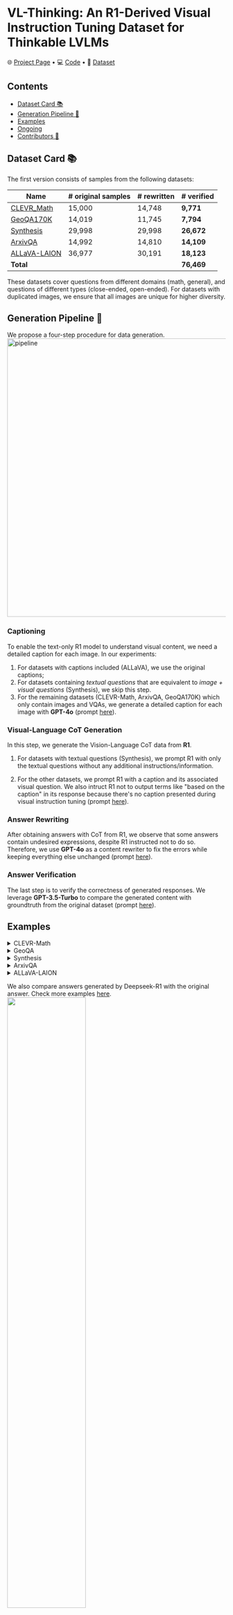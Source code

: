 
# VL-Thinking: An R1-Derived Visual Instruction Tuning Dataset for Thinkable LVLMs


<p align="left">
  🌐 <a href="https://ucsc-vlaa.github.io/VL-Thinking/" target="_blank">Project Page</a>  • 💻  <a href="https://github.com/UCSC-VLAA/VL-Thinking" target="_blank">Code</a>  • 🤔 <a href="https://huggingface.co/datasets/UCSC-VLAA/VL-Thinking" target="_blank">Dataset</a> 
</p>



## Contents
- [Dataset Card 📚](#dataset-card-📚)
- [Generation Pipeline 🚰](#generation-pipeline-🚰)
- [Examples](#examples)
- [Ongoing](#ongoing)
- [Contributors 📝](#contributors-📝)


## Dataset Card 📚

The first version consists of samples from the following datasets:



| Name                   | # original samples | # rewritten | **# verified** |
|------------------------|-----------------------|----------------------|----------------------------------|
| [CLEVR_Math](https://huggingface.co/datasets/lmms-lab/LLaVA-OneVision-Data/tree/main/CLEVR-Math(MathV360K))            | 15,000                   |      14,748                | **9,771**                            |
| [GeoQA170K](https://huggingface.co/datasets/lmms-lab/LLaVA-OneVision-Data/tree/main/geo170k(qa))             | 14,019                   |        11,745              | **7,794**                             |
| [Synthesis](https://huggingface.co/datasets/Math-PUMA/Math-PUMA_Data_Stage2/tree/main/Synthesis) | 29,998                | 29,998              | **26,672**                       |
| [ArxivQA](https://huggingface.co/datasets/MMInstruction/ArxivQA?row=0)               | 14,992                   |        14,810              | **14,109**                             |
| [ALLaVA-LAION](https://huggingface.co/datasets/FreedomIntelligence/ALLaVA-4V/tree/main/allava_laion)          | 36,977                | 30,191              | **18,123**              |
| **Total**             |                        |                      | **76,469**                         |

These datasets cover questions from different domains (math, general), and questions of different types (close-ended, open-ended). For datasets with duplicated images, we ensure that all images are unique for higher diversity.






## Generation Pipeline 🚰
We propose a four-step procedure for data generation.
<img src="assets/generation_pipeline.png" width = "640" alt="pipeline" align=center />

### Captioning
To enable the text-only R1 model to understand visual content, we need a detailed caption for each image. In our experiments: 
1) For datasets with captions included (ALLaVA), we use the original captions;
2) For datasets containing *textual questions* that are equivalent to *image + visual questions* (Synthesis), we skip this step.
3) For the remaining datasets (CLEVR-Math, ArxivQA, GeoQA170K) which only contain images and VQAs, we generate a detailed caption for each image with **GPT-4o** (prompt [here](assets/prompts/1.captioning.txt)). 
<!-- For CLEVR-Math, we find that including -->

### Visual-Language CoT Generation
In this step, we generate the Vision-Language CoT data from **R1**.
1) For datasets with textual questions (Synthesis), we prompt R1 with only the textual questions without any additional instructions/information. 

2) For the other datasets, we prompt R1 with a caption and its associated visual question. We also intruct R1 not to output terms like "based on the caption" in its response because there's no caption presented during visual instruction tuning (prompt [here](assets/prompts/2.r1cot.txt)).



### Answer Rewriting
After obtaining answers with CoT from R1, we observe that some answers contain undesired expressions, despite R1 instructed not to do so. 
Therefore, we use **GPT-4o** as a content rewriter to fix the errors while keeping everything else unchanged (prompt [here](assets/prompts/3.rewrite.txt)). 



### Answer Verification
The last step is to verify the correctness of generated responses. We leverage **GPT-3.5-Turbo** to compare the generated content with groundtruth from the original dataset (prompt [here](assets/prompts/4.verify.txt)).




## Examples


<details><summary>CLEVR-Math</summary>
<img src="assets/examples/clevr_math-CLEVR_train_027977.png"  align=center />

```plaintext
{
    "id": "clevr_math-CLEVR_train_027977.png",
    "image": "clevr_math/CLEVR_train_027977.png",
    "question": "Subtract all balls. How many objects are left?",
    "gt": 3,
    "ds_answer": "<think>  \nOkay, let's see. The user is asking to subtract all balls and determine how many objects are left. First, I need to figure out which objects are considered \"balls\" in the image. The image shows a large blue metal sphere. A sphere is a three-dimensional circle, which is essentially a ball shape. So the blue metal sphere is definitely a ball.  \n\nNext, the surrounding objects are two small red metal cylinders and a single small brown metal cylinder in the foreground. Cylinders are not balls; they have a different shape—circular bases and straight sides. So those would not be subtracted. The question says to subtract all balls, so only the sphere (ball) needs to be removed.  \n\nOriginally, there's the sphere (1 object), two red cylinders (2 objects), and one brown cylinder (1 object). Total objects before subtraction: 1 + 2 + 1 = 4. Subtracting the one ball leaves 3 objects: the two red cylinders and the brown cylinder.  \n\nWait, but I should make sure there are no other balls mentioned. The image only refers to the sphere as a ball-like object. The cylinders are clearly not balls. So subtracting the sphere leaves three cylinders. The answer should be 3.  \n</think>  \n\nIn the scene, there is one large blue sphere (a ball-shaped object) centrally positioned. The remaining objects consist of two small red cylinders flanking it symmetrically and a single brown cylinder in the foreground. Removing the sphere leaves only the three cylindrical objects visible.  \n\n**Answer:** There are 3 objects remaining.  ",
    "caption": "The image depicts an indoor setting with a smooth, neutral-colored surface background. Positioned centrally is a large blue metal sphere with a glossy finish, reflecting slight highlights. Surrounding it are two small red metal cylinders placed symmetrically on either side, also showing a metallic sheen. In the foreground, a single small brown metal cylinder is situated, completing the arrangement. The metals' shiny surfaces create a play of subtle reflections and shadows on the even surface beneath.",    "meta": {
        "caption_model_id": "gpt-4o-0806-nofilter-global",
        "rationale": "There are a large blue metal sphere, a small red metal cylinder, a small red metal cylinder, a small brown metal cylinder in the image."
    }
}
```
</details>


<details><summary>GeoQA</summary>
<img src="assets/examples/geoqa170k-geoqa_plus-2905.png" align=center />

```plaintext
{
    "id": "geoqa170k-geoqa_plus-2905-63590",
    "image": "geoqa170k/geoqa_plus-2905.png",
    "question": "Given a semicircular figure with the diameter represented by AB and intersecting chords AD and BC at point P, where angle DPB measures 60.0 degrees, calculate the value of tan(angle ADC) under the condition that D denotes the midpoint of the arc BC.\nChoices:\nA: \frac{1}{2}\nB: 2\nC: \frac{√{3}}{3}\nD: √{3}",
    "gt": "C",
    "ds_answer": "<think>\nOkay, so I'm trying to solve this geometry problem. Let me see if I can visualize it correctly. There's a semicircle with diameter AB. Points C and D are on the curved edge, and chords AC and BD intersect at point P. Below AB, there's the center O. The angle DPB is 60 degrees, and D is the midpoint of arc BC. I need to find the value of tan(angle ADC).\n\nFirst, I should probably draw this out to get a better sense. I imagine a semicircle with AB as the diameter. O is the center, so AO = OB. Points C and D are on the semicircle, with D being the midpoint of arc BC. That means arc BD is equal to arc DC. Since it's a semicircle, the total arc from B to C is 180 degrees, so each arc BD and DC would be 90 degrees each. Wait, no, because D is the midpoint of arc BC, which is part of the semicircle. So if BC is some arc, D is halfway along it. But I'm not sure about the exact measure yet.\n\nChords AC and BD intersect at P, and angle DPB is 60 degrees. I remember that when two chords intersect, the products of the segments are equal. So AP * PC = BP * PD. But I'm not sure if that's directly useful here.\n\nSince D is the midpoint of arc BC, it might have some special properties. In a semicircle, the midpoint of an arc would be equidistant from B and C. Also, angles subtended by the same arc are equal. Maybe I can use some properties of cyclic quadrilaterals here, but since it's a semicircle, all points lie on the circumference, so ABCD is a cyclic quadrilateral.\n\nWait, but ABCD is a quadrilateral inscribed in a semicircle, which makes it a cyclic quadrilateral. In such cases, opposite angles sum to 180 degrees. But I'm not sure if that's applicable here because we're dealing with a semicircle, not a full circle.\n\nLet me think about the angles. Angle DPB is 60 degrees. Since P is the intersection of chords AC and BD, maybe I can use the property that the angle between two chords is equal to half the sum of the measures of the intercepted arcs. So angle DPB would be half the sum of arcs DB and AC. But I'm not sure about the exact arcs involved.\n\nAlternatively, maybe I can use triangle properties. Since D is the midpoint of arc BC, triangle DBC might be isosceles. Wait, no, because D is on the semicircle, so triangle DBC is actually a right triangle because any triangle inscribed in a semicircle is a right triangle. So angle BDC is 90 degrees.\n\nWait, that's an important point. Since D is on the semicircle, triangle BDC is right-angled at D. So angle BDC is 90 degrees. That might help in finding angle ADC.\n\nI need to find tan(angle ADC). Let's denote angle ADC as θ. So tan(θ) = opposite/adjacent. To find this, I might need to find the lengths of the sides of triangle ADC or use some trigonometric identities.\n\nLet me consider the coordinates approach. Let's place the semicircle on a coordinate system with center O at (0,0), and AB as the diameter along the x-axis from (-r,0) to (r,0), where r is the radius. Then point D, being the midpoint of arc BC, would be somewhere on the semicircle. But without knowing the exact position of C, this might be tricky.\n\nAlternatively, maybe I can use power of a point. Since P is the intersection of chords AC and BD, the power of point P with respect to the circle is equal for both chords. So PA * PC = PB * PD. But without specific lengths, I'm not sure how to proceed.\n\nWait, maybe I can assign some variables. Let's let the radius of the semicircle be r. Then AB = 2r. Let me assume r = 1 for simplicity, so AB = 2. Then O is at (0,0), A is at (-1,0), B is at (1,0). Let me place point C somewhere on the semicircle, say at an angle θ from the x-axis. Then point D, being the midpoint of arc BC, would be at an angle (θ + 180)/2 from the x-axis, but I'm not sure.\n\nAlternatively, since D is the midpoint of arc BC, the arc BD equals arc DC. So if I consider the central angles, angle BOD equals angle DOC. Since the total arc BC is some measure, say 2α, then each arc BD and DC would be α. But I'm not sure about the exact measure.\n\nWait, maybe I can use the fact that angle DPB is 60 degrees. Using the intersecting chords theorem, angle DPB is equal to half the sum of the measures of arcs DB and AC. So angle DPB = 1/2 (arc DB + arc AC) = 60 degrees. Therefore, arc DB + arc AC = 120 degrees.\n\nBut I'm not sure about the measure of arc AC. Alternatively, maybe I can express arc AC in terms of other arcs. Since the total semicircle is 180 degrees, arc AB is 180 degrees. Arc AC is part of that, so arc AC = 180 - arc CB. But I'm not sure.\n\nAlternatively, since D is the midpoint of arc BC, arc BD = arc DC. Let's denote arc BD = arc DC = x. Then arc BC = 2x. Since the total semicircle is 180 degrees, arc AB = 180 degrees, so arc AC = 180 - arc BC = 180 - 2x.\n\nNow, from the intersecting chords theorem, angle DPB = 1/2 (arc DB + arc AC) = 60 degrees. So 1/2 (x + (180 - 2x)) = 60. Simplifying, 1/2 (180 - x) = 60. Multiply both sides by 2: 180 - x = 120. Therefore, x = 60 degrees.\n\nSo arc BD = arc DC = 60 degrees, and arc BC = 120 degrees. Then arc AC = 180 - 120 = 60 degrees.\n\nNow, I need to find tan(angle ADC). Let's consider triangle ADC. Since D is on the semicircle, angle ADC is an inscribed angle. The measure of angle ADC is half the measure of arc AC. Since arc AC is 60 degrees, angle ADC = 30 degrees.\n\nTherefore, tan(angle ADC) = tan(30 degrees) = 1/√3 = √3/3.\n\nWait, but let me double-check. If angle ADC is 30 degrees, then tan(30) is indeed √3/3. So the answer should be option C: √3/3.\n</think>\n\nThe value of tan(angle ADC) is \(\frac{\sqrt{3}}{3}\).\n\n**Step-by-Step Explanation:**\n\n1. **Understanding the Problem:**\n   - We have a semicircle with diameter AB and center O.\n   - Points C and D are on the semicircle, with D being the midpoint of arc BC.\n   - Chords AC and BD intersect at point P, forming an angle DPB of 60 degrees.\n   - We need to find tan(angle ADC).\n\n2. **Key Properties and Theorems:**\n   - **Intersecting Chords Theorem:** The measure of an angle formed by two intersecting chords is half the sum of the measures of the intercepted arcs.\n   - **Midpoint of Arc:** Since D is the midpoint of arc BC, arcs BD and DC are equal.\n   - **Inscribed Angle Theorem:** An angle inscribed in a circle is half the measure of its intercepted arc.\n\n3. **Applying the Intersecting Chords Theorem:**\n   - Angle DPB is formed by chords BD and AC, so:\n     \[\n     \angle DPB = \frac{1}{2} (\text{arc } DB + \text{arc } AC)\n     \]\n   - Given \(\angle DPB = 60^\circ\), we have:\n     \[\n     60^\circ = \frac{1}{2} (\text{arc } DB + \text{arc } AC)\n     \]\n     \[\n     \text{arc } DB + \text{arc } AC = 120^\circ\n     \]\n\n4. **Determining Arc Measures:**\n   - Since D is the midpoint of arc BC, arcs BD and DC are equal. Let each be \(x\).\n   - Thus, arc BC = \(2x\).\n   - The total semicircle is \(180^\circ\), so:\n     \[\n     \text{arc } AC = 180^\circ - \text{arc } BC = 180^\circ - 2x\n     \]\n   - Substituting into the earlier equation:\n     \[\n     x + (180^\circ - 2x) = 120^\circ\n     \]\n     \[\n     180^\circ - x = 120^\circ\n     \]\n     \[\n     x = 60^\circ\n     \]\n   - Therefore, arcs BD and DC are each \(60^\circ\), and arc AC is \(60^\circ\).\n\n5. **Finding Angle ADC:**\n   - Angle ADC is an inscribed angle intercepting arc AC.\n   - By the Inscribed Angle Theorem:\n     \[\n     \angle ADC = \frac{1}{2} \times \text{arc } AC = \frac{1}{2} \times 60^\circ = 30^\circ\n     \]\n\n6. **Calculating the Tangent:**\n   - \(\tan(30^\circ) = \frac{\sqrt{3}}{3}\).\n\n**Answer:** \(\boxed{\frac{\sqrt{3}}{3}}\) (Option C)",
    "caption": "The image depicts a geometric figure set against a plain background. The main components of this figure include a semicircle with its diameter labeled \"AB.\" Inside the semicircle, two additional points \"C\" and \"D\" are marked on the curved edge, creating a chord, with lines \"AC\" and \"BD\" intersecting at point \"P.\" Below the diameter \"AB,\" there is a point \"O\" which appears to be the center of the semicircle. The semicircle is drawn with bold, continuous lines. No colors or textures are visible, and there are no textual annotations or numerical labels other than the letters.",    "meta": {
        "caption_model_id": "gpt-4o-0806-nofilter-global",
        "rationale": ""
    }
}
```
</details>



<details><summary>Synthesis</summary>
<img src="assets/examples/synthesis-gen_func-func_sine_22135407_qtmb.png" align=center />

```plaintext
{
    "id": "synthesis-2",
    "image": "synthesis/gen_func-func_sine_22135407_qtmb.png",
    "question": "What is the function's equation?",
    "gt": "Step 1: Substitute the point (pi/10, 5) into the function:  5 = a * sin(-5 * (pi/10)).\nStep 2: Simplify the equation: 5 = a * sin(-pi/2).\nStep 3: Since sin(-pi/2) = -1, we have: 5 = a * -1.\nStep 4: Solve for a: a = -5.\nStep 5: Substitute the value of a back into the original function: y = -5 * sin(-5 * x).\n\n†Answer: y = -5 * sin(-5 * x).",
    "ds_answer": "<think>\nFirst, I recognize that the function given is \( y = a \cdot \sin(-5x) \), and it passes through the point \( \left( \frac{\pi}{10}, 5 \right) \).\n\nTo find the value of \( a \), I'll substitute the coordinates of the point into the equation.\n\nSubstituting \( x = \frac{\pi}{10} \) and \( y = 5 \), the equation becomes:\n\[ 5 = a \cdot \sin\left(-5 \cdot \frac{\pi}{10}\right) \]\n\nSimplifying the argument of the sine function:\n\[ -5 \cdot \frac{\pi}{10} = -\frac{\pi}{2} \]\n\nSo, the equation now is:\n\[ 5 = a \cdot \sin\left(-\frac{\pi}{2}\right) \]\n\nI know that \( \sin\left(-\frac{\pi}{2}\right) = -1 \), so substituting this value in:\n\[ 5 = a \cdot (-1) \]\n\nSolving for \( a \):\n\[ a = -5 \]\n\nFinally, substituting \( a = -5 \) back into the original function gives:\n\[ y = -5 \cdot \sin(-5x) \]\n</think>\n\nTo determine the equation of the function \( y = a \cdot \sin(-5x) \) that passes through the point \( \left( \frac{\pi}{10}, 5 \right) \), follow these steps:\n\n1. **Substitute the Point into the Equation:**\n\n   Plug \( x = \frac{\pi}{10} \) and \( y = 5 \) into the equation:\n   \[\n   5 = a \cdot \sin\left(-5 \cdot \frac{\pi}{10}\right)\n   \]\n\n2. **Simplify the Argument of the Sine Function:**\n   \[\n   -5 \cdot \frac{\pi}{10} = -\frac{\pi}{2}\n   \]\n   So, the equation becomes:\n   \[\n   5 = a \cdot \sin\left(-\frac{\pi}{2}\right)\n   \]\n\n3. **Evaluate the Sine Function:**\n   \[\n   \sin\left(-\frac{\pi}{2}\right) = -1\n   \]\n   Substituting this back into the equation:\n   \[\n   5 = a \cdot (-1)\n   \]\n\n4. **Solve for \( a \):**\n   \[\n   a = -5\n   \]\n\n5. **Write the Final Equation:**\n   Substitute \( a = -5 \) back into the original function:\n   \[\n   y = -5 \cdot \sin(-5x)\n   \]\n\n6. **Simplify the Negative Sign (Optional):**\n   Since \( \sin(-\theta) = -\sin(\theta) \), the equation can also be written as:\n   \[\n   y = 5 \cdot \sin(5x)\n   \]\n\n**Final Answer:**\n\[\n\boxed{y = -5 \sin(-5x)}\n\]",
    "caption": "",
    "meta": {
        "text_question": "The function y = a * sin(-5 * x) goes through the points (pi/10,5). What is the function's equation?"
    }
}
```
</details>



<details><summary>ArxivQA</summary>
<img src="assets/examples/arxivqa-1907.10497_1.jpg"  align=center />

```plaintext
{
    "id": "arxivqa-cond-mat-23815",
    "image": "arxivqa/1907.10497_1.jpg",
    "question": "In figure (b), how does the repetition rate affect the ratio of 9th to 11th harmonic intensity for the 1030 nm wavelength? Choose from the following options\nA) The ratio increases as the repetition rate increases.\nB) The ratio decreases as the repetition rate increases.\nC) The ratio remains constant as the repetition rate increases.\nD) The ratio fluctuates unpredictably with changes in repetition rate.",
    "gt": "B",
    "ds_answer": "<think>\nOkay, so I'm looking at figure (b) here, and I need to figure out how the repetition rate affects the ratio of 9th to 11th harmonic intensity for the 1030 nm wavelength. Let me start by understanding what's in the image.\n\nFirst, the image is a scatter plot with the x-axis being the repetition rate in kHz and the y-axis being the ratio of 9th to 7th and 11th harmonic intensity on a logarithmic scale. There are two sets of data points: red dots and blue squares. The red dots are probably representing the 1030 nm wavelength since in panel (a), the red curve was labeled as 1030 nm. The blue squares would then correspond to the 515 nm wavelength.\n\nThe question specifically asks about the 1030 nm wavelength, so I'll focus on the red dots. Looking at the scatter plot, as the repetition rate increases from left to right on the x-axis, I need to see what happens to the y-axis values for the red dots. \n\nFrom what I can see, as the repetition rate goes up, the red dots trend downward. That means the ratio of 9th to 11th harmonic intensity is decreasing. There's no indication of an increase or a constant ratio; instead, it's a clear downward trend. The red dots don't seem to fluctuate unpredictably either; they follow a decreasing pattern as repetition rate increases.\n\nSo, putting it all together, the ratio decreases as the repetition rate increases for the 1030 nm wavelength. That would correspond to option B.\n</think>\n\nThe image shows that the ratio of 9th to 11th harmonic intensity for the 1030 nm wavelength decreases as the repetition rate increases.\n\n**Answer: B) The ratio decreases as the repetition rate increases.**",
    "caption": ":The image comprises four distinct panels labeled (a), (b), (c), and (d), each representing graphical data and described as follows:\n\n#### **Panel (a):**\n- A line graph shows the variation of \"Normalized Intensity\" (y-axis, logarithmic scale) versus \"Photon energy (eV)\" (x-axis).\n- Two color-coded curves are present:\n  - **Red:** Labeled as \"1030 nm.\"\n  - **Blue:** Labeled as \"515 nm.\"\n- The graph exhibits multiple periodic peaks, with the red curve having significantly higher intensities compared to the blue curve across the photon energy range (approximately 25–40 eV).\n\n#### **Panel (b):**\n- A scatter plot with \"Repetition rate (kHz)\" on the x-axis and \"Ratio of 9th to 7th and 11th Harmonic intensity\" on the y-axis (logarithmic scale).\n- Two distinct data points are color-coded:\n  - **Red dots.**\n  - **Blue squares.**\n- The plot displays varying harmonic intensity ratios across repetition rates, with no uniform pattern.\n\n#### **Panel (c):**\n- A log-log scatter plot showing \"On-target flux (photons/second)\" on the y-axis versus \"Repetition rate (kHz)\" on the x-axis.\n- Black circular data points increase steadily, indicating higher photon flux at higher repetition rates.\n\n#### **Panel (d):**\n- A line plot with \"Time (hour)\" on the x-axis and \"Normalized Intensity\" on the y-axis.\n- Black circular points cluster around a horizontal line close to 1.0, illustrating stable intensity over time.\n- Text annotation on the plot reads: \"RMSe = 3.14%,\" indicating a small variation or root-mean-square error.\n\nAll axes include clear ticks and labels.",
    "meta": {
        "caption_model_id": "gpt-4o-1120-nofilter-global",
        "rationale": "The graph in figure (b) shows a clear trend of decreasing ratio of 9th to 11th harmonic intensity (red dots) as the repetition rate increases, moving from left to right along the horizontal axis."
    }
}
```
</details>



<details><summary>ALLaVA-LAION</summary>
<img src="assets/examples/allava_laion-100760552.jpeg"  align=center />

```
{
    "id": "allava-allava_laion_100760552",
    "image": "/allava_laion/images/100760552.jpeg",
    "question": "Considering the proximity of Preston Store to other landmarks, what could be its significance in the local area?",
    "gt": "The Preston Store's significance in the local area, as suggested by the map, could be quite central given its prominent placement and the fact that it has a dedicated Facebook page marker. It appears to be situated near major roads and commercial entities like KFC, Harvey Norman, and Dan Murphy's, which indicates it is likely a well-known establishment, possibly a retail store or a social venue, that serves as a local landmark or gathering place. The specific type of store cannot be determined from the map alone, but its central location among various retailers and close to a park suggests it may cater to a wide range of customers and possibly holds a key place in the local community.",
    "caption": "The image displays a section of a map with various streets, landmarks, and locations marked. The most prominent label is \"PRESTON STORE\" in large black lettering, with a red location marker symbol that includes a white lowercase \"f\" inside, suggesting a Facebook page. The map shows a network of roads with some labeled: Bell St, Albert St, Murray Rd, and Cramer St. A green park area is labeled \"TW Blake Park\". There are symbols indicating the locations of a KFC, Harvey Norman, Dan Murphy's, and a Max Kirwan Mazda dealership. Other recognizable stores include Target, Myer Northland, and Anaconda Preston. The map also outlines Darebin Creek with a green area labeled \"Darebin Creek Forest Park\". There are various smaller streets and several other unlabeled green park areas.",
    "ds_answer": "<think>\nOkay, let's see. The user is asking about the significance of Preston Store in the local area based on its proximity to other landmarks. First, I need to visualize the map shown. The Preston Store is labeled prominently with a red marker and a Facebook 'f' logo, so it's probably a key location.\n\nLooking at the nearby landmarks, there's KFC, Harvey Norman, Dan Murphy's, and Max Kirwan Mazda. Those are all big-name retailers and services. Then there's Target, Myer Northland, and Anaconda Preston. These are major stores, which suggests the area is a commercial hub. The store being near these places means it's likely in a busy shopping district, making it a central spot for locals.\n\nAlso, there's TW Blake Park and Darebin Creek Forest Park nearby. Green areas mean that Preston Store might be a place people visit before or after outdoor activities. Maybe it's a convenience store or a community spot where people gather. The mix of retail, dining, and parks indicates it's a multifunctional area, so Preston Store could serve both daily shopping needs and act as a meeting point. The Facebook marker suggests they have an online presence, maybe promoting local events or services, enhancing community engagement. Since it's near major roads like Bell St and Murray Rd, accessibility is good, increasing its importance as a central landmark.\n</think>\n\nPreston Store appears centrally positioned within a bustling commercial and recreational hub, making it a likely focal point for local activity. Its prominent placement near major retailers like Target, Myer Northland, and Harvey Norman suggests it could serve as a practical anchor for shoppers—perhaps offering essentials or services that complement these larger stores. The proximity to fast food (KFC) and leisure destinations (Darebin Creek Forest Park, TW Blake Park) positions it as a potential pitstop for families or individuals transitioning between errands, dining, and outdoor activities. The red Facebook marker implies community engagement, possibly acting as an information node or local business with social media visibility. Its accessibility via intersecting roads like Bell St and Murray Rd further underscores its role as a convenient landmark in the area's daily flow.",
    "meta": {
        "caption_model_id": "gpt-1106-preview",
        "url": "https://cdn11.bigcommerce.com/s-1u1m3wn/product_images/uploaded_images/preston-focus-on-furniture-map.jpg",
        "llava-v1.5-7b-ppl-caption": 13.631
    }
}
```
</details>


We also compare answers generated by Deepseek-R1 with the original answer. 
Check more examples [here](https://UCSC-VLAA.github.io/VL-Thinking).
<img src="assets/examples/vl-thinking1.png"  align=center  width=60% />



## Ongoing

- Dataset Scale Up:
  - [ ] More VQA datasets (close-end)
  - [ ] Data with less thinking to avoid over-reasoning

- Model Training:
  - [ ] SFT on long CoT data (7B, 32B models)
  - [ ] GRPO on closed-end VQA data (7B, 32B models)


## Acknowledgement
We thank the Microsoft Accelerate Foundation Models Research Program for supporting our computing needs.


## Contributors 📝
[Hardy Chen*](https://g-h-chen.github.io/), [Haoqin Tu*](https://www.haqtu.me/), [Hui Liu](https://layneins.github.io/), [Xianfeng Tang](https://xta.ng/)

Advising: [Xinya Du](https://xinyadu.github.io/), [Yuyin Zhou](https://yuyinzhou.github.io/), [Cihang Xie](https://cihangxie.github.io/)

If you find our data useful, please consider citing our work! We are [VLAA](https://ucsc-vlaa.github.io/) from University of California, Santa Cruz.

```
@misc{vl-thinking2025,
    title={VL-Thinking: An R1-Derived Visual Instruction Tuning Dataset for Thinkable LVLMs},
    author={Hardy Chen and Haoqin Tu and Hui Liu and Xianfeng Tang and Xinya Du and Yuyin Zhou and Cihang Xie},
    year = {2025},
    publisher = {GitHub},
    journal = {GitHub repository},
    howpublished = {\url{https://github.com/UCSC-VLAA/VL-Thinking}},
    }
```
